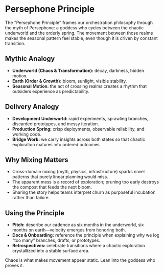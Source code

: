 # Persephone Principle

The "Persephone Principle" frames our orchestration philosophy through the myth of Persephone: a goddess who cycles between the chaotic underworld and the orderly spring. The movement between those realms makes the seasonal pattern feel stable, even though it is driven by constant transition.

## Mythic Analogy
- **Underworld (Chaos & Transformation):** decay, darkness, hidden motion.
- **Earth (Order & Growth):** bloom, sunlight, visible stability.
- **Seasonal Motion:** the act of crossing realms creates a rhythm that outsiders experience as predictability.

## Delivery Analogy
- **Development Underworld:** rapid experiments, sprawling branches, discarded prototypes, and messy iteration.
- **Production Spring:** crisp deployments, observable reliability, and working code.
- **Bridge Work:** we carry insights across both states so that chaotic exploration matures into ordered outcomes.

## Why Mixing Matters
- Cross-domain mixing (myth, physics, infrastructure) sparks novel patterns that purely linear planning would miss.
- The apparent mess is a record of exploration; pruning too early destroys the compost that feeds the next bloom.
- Sharing the story helps teams interpret churn as purposeful incubation rather than failure.

## Using the Principle
- **Pitch:** describe our cadence as six months in the underworld, six months on earth—velocity emerges from honoring both.
- **Docs & Onboarding:** reference the principle when explaining why we log “too many” branches, drafts, or prototypes.
- **Retrospectives:** celebrate transitions where a chaotic exploration crystallized into a stable surface area.

Chaos is what makes movement appear static. Lean into the goddess who proves it.
